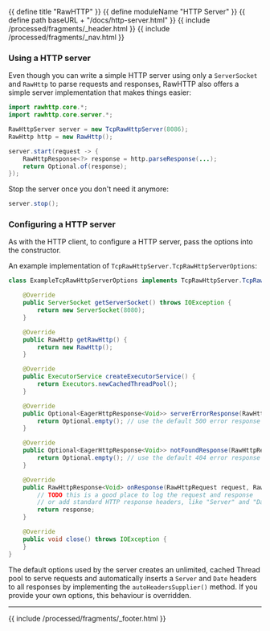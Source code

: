 {{ define title "RawHTTP" }}
{{ define moduleName "HTTP Server" }}
{{ define path baseURL + "/docs/http-server.html" }}
{{ include /processed/fragments/_header.html }}
{{ include /processed/fragments/_nav.html }}

### Using a HTTP server

Even though you can write a simple HTTP server using only a `ServerSocket` and `RawHttp` to parse requests and
responses, RawHTTP also offers a simple server implementation that makes things easier:

```java
import rawhttp.core.*;
import rawhttp.core.server.*;

RawHttpServer server = new TcpRawHttpServer(8086);
RawHttp http = new RawHttp();

server.start(request -> {
    RawHttpResponse<?> response = http.parseResponse(...);
    return Optional.of(response);
});
```

Stop the server once you don't need it anymore:

```java
server.stop();
```

### Configuring a HTTP server

As with the HTTP client, to configure a HTTP server, pass the options into the constructor.

An example implementation of `TcpRawHttpServer.TcpRawHttpServerOptions`:

```java
class ExampleTcpRawHttpServerOptions implements TcpRawHttpServer.TcpRawHttpServerOptions {

    @Override
    public ServerSocket getServerSocket() throws IOException {
        return new ServerSocket(8080);
    }

    @Override
    public RawHttp getRawHttp() {
        return new RawHttp();
    }

    @Override
    public ExecutorService createExecutorService() {
        return Executors.newCachedThreadPool();
    }

    @Override
    public Optional<EagerHttpResponse<Void>> serverErrorResponse(RawHttpRequest request) {
        return Optional.empty(); // use the default 500 error response
    }

    @Override
    public Optional<EagerHttpResponse<Void>> notFoundResponse(RawHttpRequest request) {
        return Optional.empty(); // use the default 404 error response
    }

    @Override
    public RawHttpResponse<Void> onResponse(RawHttpRequest request, RawHttpResponse<Void> response) {
        // TODO this is a good place to log the request and response
        // or add standard HTTP response headers, like "Server" and "Date"
        return response;
    }

    @Override
    public void close() throws IOException {
    }
}
```

The default options used by the server creates an unlimited, cached Thread pool to serve requests
and automatically inserts a `Server` and `Date` headers to all responses by implementing
the `autoHeadersSupplier()` method. If you provide your own options, this behaviour is overridden.

<hr>

{{ include /processed/fragments/_footer.html }}
